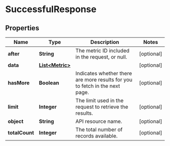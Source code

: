 
# SuccessfulResponse

## Properties
Name | Type | Description | Notes
------------ | ------------- | ------------- | -------------
**after** | **String** | The metric ID included in the request, or null. |  [optional]
**data** | [**List&lt;Metric&gt;**](Metric.md) |  |  [optional]
**hasMore** | **Boolean** | Indicates whether there are more results for you to fetch in the next page. |  [optional]
**limit** | **Integer** | The limit used in the request to retrieve the results. |  [optional]
**object** | **String** | API resource name. |  [optional]
**totalCount** | **Integer** | The total number of records available. |  [optional]



